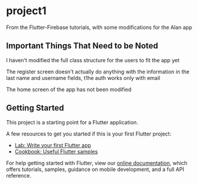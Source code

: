 # project1
From the Flutter-Firebase tutorials, with some modifications for the Alan app

## Important Things That Need to be Noted

I haven't modified the full class structure for the users to fit the app yet

The register screen doesn't actually do anything with the information in the last name and username fields, t1he auth works only with email

The home screen of the app has not been modified

## Getting Started

This project is a starting point for a Flutter application.

A few resources to get you started if this is your first Flutter project:

- [Lab: Write your first Flutter app](https://flutter.dev/docs/get-started/codelab)
- [Cookbook: Useful Flutter samples](https://flutter.dev/docs/cookbook)

For help getting started with Flutter, view our
[online documentation](https://flutter.dev/docs), which offers tutorials,
samples, guidance on mobile development, and a full API reference.
